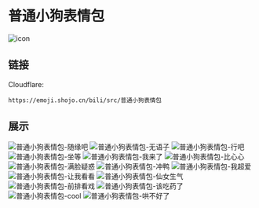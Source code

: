 # 普通小狗表情包
![icon](https://emoji.shojo.cn/bili/src/普通小狗表情包/icon.png)
## 链接
Cloudflare:
```
https://emoji.shojo.cn/bili/src/普通小狗表情包
```
## 展示
![普通小狗表情包-随缘吧](https://emoji.shojo.cn/bili/src/普通小狗表情包/普通小狗表情包-随缘吧.png)
![普通小狗表情包-无语子](https://emoji.shojo.cn/bili/src/普通小狗表情包/普通小狗表情包-无语子.png)
![普通小狗表情包-行吧](https://emoji.shojo.cn/bili/src/普通小狗表情包/普通小狗表情包-行吧.png)
![普通小狗表情包-坐等](https://emoji.shojo.cn/bili/src/普通小狗表情包/普通小狗表情包-坐等.png)
![普通小狗表情包-我来了](https://emoji.shojo.cn/bili/src/普通小狗表情包/普通小狗表情包-我来了.png)
![普通小狗表情包-比心心](https://emoji.shojo.cn/bili/src/普通小狗表情包/普通小狗表情包-比心心.png)
![普通小狗表情包-满脸疑惑](https://emoji.shojo.cn/bili/src/普通小狗表情包/普通小狗表情包-满脸疑惑.png)
![普通小狗表情包-冲鸭](https://emoji.shojo.cn/bili/src/普通小狗表情包/普通小狗表情包-冲鸭.png)
![普通小狗表情包-我超爱](https://emoji.shojo.cn/bili/src/普通小狗表情包/普通小狗表情包-我超爱.png)
![普通小狗表情包-让我看看](https://emoji.shojo.cn/bili/src/普通小狗表情包/普通小狗表情包-让我看看.png)
![普通小狗表情包-仙女生气](https://emoji.shojo.cn/bili/src/普通小狗表情包/普通小狗表情包-仙女生气.png)
![普通小狗表情包-前排看戏](https://emoji.shojo.cn/bili/src/普通小狗表情包/普通小狗表情包-前排看戏.png)
![普通小狗表情包-该吃药了](https://emoji.shojo.cn/bili/src/普通小狗表情包/普通小狗表情包-该吃药了.png)
![普通小狗表情包-cool](https://emoji.shojo.cn/bili/src/普通小狗表情包/普通小狗表情包-cool.png)
![普通小狗表情包-哄不好了](https://emoji.shojo.cn/bili/src/普通小狗表情包/普通小狗表情包-哄不好了.png)

